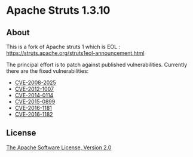 # Apache Struts 1.3.10 

## About

This is a fork of Apache struts 1 which is EOL : https://struts.apache.org/struts1eol-announcement.html

The principal effort is to patch against published vulnerabilities.
Currently there are the fixed vulnerabilities:
 * [CVE-2008-2025](https://nvd.nist.gov/vuln/detail/CVE-2008-2025)
 * [CVE-2012-1007](https://nvd.nist.gov/vuln/detail/CVE-2012-1007)
 * [CVE-2014-0114](https://nvd.nist.gov/vuln/detail/CVE-2014-0114)
 * [CVE-2015-0899](https://nvd.nist.gov/vuln/detail/CVE-2015-0899)
 * [CVE-2016-1181](https://nvd.nist.gov/vuln/detail/CVE-2016-1181)
 * [CVE-2016-1182](https://nvd.nist.gov/vuln/detail/CVE-2016-1182)
 

## License

[The Apache Software License, Version 2.0](https://www.apache.org/licenses/LICENSE-2.0.txt)
